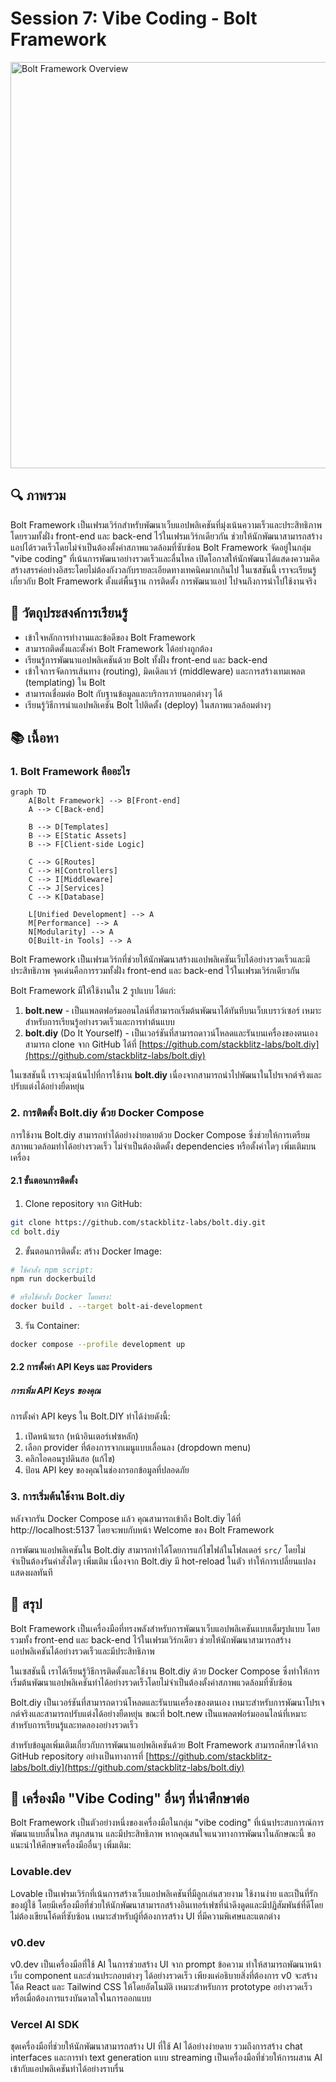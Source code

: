 # Session 7: Vibe Coding - Bolt Framework

<div class="text-center">
  <img src="../assets/images/bolt-framework.png" alt="Bolt Framework Overview" width="650" />
</div>

## 🔍 ภาพรวม

Bolt Framework เป็นเฟรมเวิร์กสำหรับพัฒนาเว็บแอปพลิเคชันที่มุ่งเน้นความเร็วและประสิทธิภาพ โดยรวมทั้งฝั่ง front-end และ back-end ไว้ในเฟรมเวิร์กเดียวกัน ช่วยให้นักพัฒนาสามารถสร้างแอปได้รวดเร็วโดยไม่จำเป็นต้องตั้งค่าสภาพแวดล้อมที่ซับซ้อน Bolt Framework จัดอยู่ในกลุ่ม "vibe coding" ที่เน้นการพัฒนาอย่างรวดเร็วและลื่นไหล เปิดโอกาสให้นักพัฒนาได้แสดงความคิดสร้างสรรค์อย่างอิสระโดยไม่ต้องกังวลกับรายละเอียดทางเทคนิคมากเกินไป ในเซสชันนี้ เราจะเรียนรู้เกี่ยวกับ Bolt Framework ตั้งแต่พื้นฐาน การติดตั้ง การพัฒนาแอป ไปจนถึงการนำไปใช้งานจริง

## 🎯 วัตถุประสงค์การเรียนรู้

- เข้าใจหลักการทำงานและข้อดีของ Bolt Framework
- สามารถติดตั้งและตั้งค่า Bolt Framework ได้อย่างถูกต้อง
- เรียนรู้การพัฒนาแอปพลิเคชันด้วย Bolt ทั้งฝั่ง front-end และ back-end
- เข้าใจการจัดการเส้นทาง (routing), มิดเดิลแวร์ (middleware) และการสร้างเทมเพลต (templating) ใน Bolt
- สามารถเชื่อมต่อ Bolt กับฐานข้อมูลและบริการภายนอกต่างๆ ได้
- เรียนรู้วิธีการนำแอปพลิเคชัน Bolt ไปติดตั้ง (deploy) ในสภาพแวดล้อมต่างๆ

## 📚 เนื้อหา

### 1. Bolt Framework คืออะไร

```mermaid
graph TD
    A[Bolt Framework] --> B[Front-end]
    A --> C[Back-end]
    
    B --> D[Templates]
    B --> E[Static Assets]
    B --> F[Client-side Logic]
    
    C --> G[Routes]
    C --> H[Controllers]
    C --> I[Middleware]
    C --> J[Services]
    C --> K[Database]
    
    L[Unified Development] --> A
    M[Performance] --> A
    N[Modularity] --> A
    O[Built-in Tools] --> A
```

Bolt Framework เป็นเฟรมเวิร์กที่ช่วยให้นักพัฒนาสร้างแอปพลิเคชันเว็บได้อย่างรวดเร็วและมีประสิทธิภาพ จุดเด่นคือการรวมทั้งฝั่ง front-end และ back-end ไว้ในเฟรมเวิร์กเดียวกัน

Bolt Framework มีให้ใช้งานใน 2 รูปแบบ ได้แก่:
1. **bolt.new** - เป็นแพลตฟอร์มออนไลน์ที่สามารถเริ่มต้นพัฒนาได้ทันทีบนเว็บเบราว์เซอร์ เหมาะสำหรับการเรียนรู้อย่างรวดเร็วและการทำต้นแบบ
2. **bolt.diy** (Do It Yourself) - เป็นเวอร์ชันที่สามารถดาวน์โหลดและรันบนเครื่องของตนเอง สามารถ clone จาก GitHub ได้ที่ [https://github.com/stackblitz-labs/bolt.diy](https://github.com/stackblitz-labs/bolt.diy)

ในเซสชันนี้ เราจะมุ่งเน้นไปที่การใช้งาน **bolt.diy** เนื่องจากสามารถนำไปพัฒนาในโปรเจกต์จริงและปรับแต่งได้อย่างยืดหยุ่น

### 2. การติดตั้ง Bolt.diy ด้วย Docker Compose

การใช้งาน Bolt.diy สามารถทำได้อย่างง่ายดายด้วย Docker Compose ซึ่งช่วยให้การเตรียมสภาพแวดล้อมทำได้อย่างรวดเร็ว ไม่จำเป็นต้องติดตั้ง dependencies หรือตั้งค่าใดๆ เพิ่มเติมบนเครื่อง

#### 2.1 ขั้นตอนการติดตั้ง

1. Clone repository จาก GitHub:

```bash
git clone https://github.com/stackblitz-labs/bolt.diy.git
cd bolt.diy
```

2. ขั้นตอนการติดตั้ง:
   สร้าง Docker Image:

```bash
# ใช้คำสั่ง npm script:
npm run dockerbuild

# หรือใช้คำสั่ง Docker โดยตรง:
docker build . --target bolt-ai-development
```

3. รัน Container:

```bash
docker compose --profile development up
```

#### 2.2 การตั้งค่า API Keys และ Providers

##### การเพิ่ม API Keys ของคุณ
การตั้งค่า API keys ใน Bolt.DIY ทำได้ง่ายดังนี้:

1. เปิดหน้าแรก (หน้าอินเตอร์เฟซหลัก)
2. เลือก provider ที่ต้องการจากเมนูแบบเลื่อนลง (dropdown menu)
3. คลิกไอคอนรูปดินสอ (แก้ไข)
4. ป้อน API key ของคุณในช่องกรอกข้อมูลที่ปลอดภัย

### 3. การเริ่มต้นใช้งาน Bolt.diy

หลังจากรัน Docker Compose แล้ว คุณสามารถเข้าถึง Bolt.diy ได้ที่ http://localhost:5137 โดยจะพบกับหน้า Welcome ของ Bolt Framework

การพัฒนาแอปพลิเคชันใน Bolt.diy สามารถทำได้โดยการแก้ไขไฟล์ในโฟลเดอร์ `src/` โดยไม่จำเป็นต้องรันคำสั่งใดๆ เพิ่มเติม เนื่องจาก Bolt.diy มี hot-reload ในตัว ทำให้การเปลี่ยนแปลงแสดงผลทันที

## 📌 สรุป

Bolt Framework เป็นเครื่องมือที่ทรงพลังสำหรับการพัฒนาเว็บแอปพลิเคชันแบบเต็มรูปแบบ โดยรวมทั้ง front-end และ back-end ไว้ในเฟรมเวิร์กเดียว ช่วยให้นักพัฒนาสามารถสร้างแอปพลิเคชันได้อย่างรวดเร็วและมีประสิทธิภาพ

ในเซสชันนี้ เราได้เรียนรู้วิธีการติดตั้งและใช้งาน Bolt.diy ด้วย Docker Compose ซึ่งทำให้การเริ่มต้นพัฒนาแอปพลิเคชันทำได้อย่างรวดเร็วโดยไม่จำเป็นต้องตั้งค่าสภาพแวดล้อมที่ซับซ้อน

Bolt.diy เป็นเวอร์ชันที่สามารถดาวน์โหลดและรันบนเครื่องของตนเอง เหมาะสำหรับการพัฒนาโปรเจกต์จริงและสามารถปรับแต่งได้อย่างยืดหยุ่น ขณะที่ bolt.new เป็นแพลตฟอร์มออนไลน์ที่เหมาะสำหรับการเรียนรู้และทดลองอย่างรวดเร็ว

สำหรับข้อมูลเพิ่มเติมเกี่ยวกับการพัฒนาแอปพลิเคชันด้วย Bolt Framework สามารถศึกษาได้จาก GitHub repository อย่างเป็นทางการที่ [https://github.com/stackblitz-labs/bolt.diy](https://github.com/stackblitz-labs/bolt.diy)

## 🔄 เครื่องมือ "Vibe Coding" อื่นๆ ที่น่าศึกษาต่อ

Bolt Framework เป็นตัวอย่างหนึ่งของเครื่องมือในกลุ่ม "vibe coding" ที่เน้นประสบการณ์การพัฒนาแบบลื่นไหล สนุกสนาน และมีประสิทธิภาพ หากคุณสนใจแนวทางการพัฒนาในลักษณะนี้ ขอแนะนำให้ศึกษาเครื่องมืออื่นๆ เพิ่มเติม:

### Lovable.dev

Lovable เป็นเฟรมเวิร์กที่เน้นการสร้างเว็บแอปพลิเคชันที่มีลูกเล่นสวยงาม ใช้งานง่าย และเป็นที่รักของผู้ใช้ โดยมีเครื่องมือที่ช่วยให้นักพัฒนาสามารถสร้างอินเทอร์เฟซที่น่าดึงดูดและมีปฏิสัมพันธ์ที่ดีโดยไม่ต้องเขียนโค้ดที่ซับซ้อน เหมาะสำหรับผู้ที่ต้องการสร้าง UI ที่มีความพิเศษและแตกต่าง

### v0.dev

v0.dev เป็นเครื่องมือที่ใช้ AI ในการช่วยสร้าง UI จาก prompt ข้อความ ทำให้สามารถพัฒนาหน้าเว็บ component และส่วนประกอบต่างๆ ได้อย่างรวดเร็ว เพียงแค่อธิบายสิ่งที่ต้องการ v0 จะสร้างโค้ด React และ Tailwind CSS ให้โดยอัตโนมัติ เหมาะสำหรับการ prototype อย่างรวดเร็วหรือเมื่อต้องการแรงบันดาลใจในการออกแบบ

### Vercel AI SDK

ชุดเครื่องมือที่ช่วยให้นักพัฒนาสามารถสร้าง UI ที่ใช้ AI ได้อย่างง่ายดาย รวมถึงการสร้าง chat interfaces และการทำ text generation แบบ streaming เป็นเครื่องมือที่ช่วยให้การผสาน AI เข้ากับแอปพลิเคชันทำได้อย่างราบรื่น


